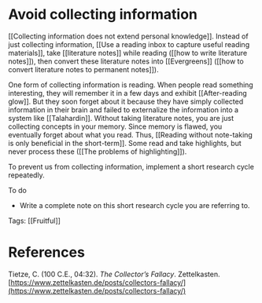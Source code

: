 # Avoid collecting information

[[Collecting information does not extend personal knowledge]]. Instead of just collecting information, [[Use a reading inbox to capture useful reading materials]], take [[literature notes]] while reading ([[how to write literature notes]]), then convert these literature notes into [[Evergreens]] ([[how to convert literature notes to permanent notes]]).

One form of collecting information is reading. When people read something interesting, they will remember it in a few days and exhibit [[After-reading glow]]. But they soon forget about it because they have simply collected information in their brain and failed to externalize the information into a system like [[Talahardin]]. Without taking literature notes, you are just collecting concepts in your memory. Since memory is flawed, you eventually forget about what you read. Thus, [[Reading without note-taking is only beneficial in the short-term]]. Some read and take highlights, but never process these ([[The problems of highlighting]]).

To prevent us from collecting information, implement a short research cycle repeatedly.

To do

- Write a complete note on this short research cycle you are referring to.

Tags: [[Fruitful]]

# References

Tietze, C. (100 C.E., 04:32). *The Collector’s Fallacy*. Zettelkasten. [https://www.zettelkasten.de/posts/collectors-fallacy/](https://www.zettelkasten.de/posts/collectors-fallacy/)

